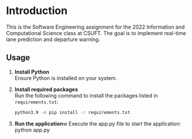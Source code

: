 # Introduction

This is the Software Engineering assignment for the 2022 Information and Computational Science class at CSUFT. The goal is to implement real-time lane prediction and departure warning.

## Usage

1. **Install Python**  
   Ensure Python is installed on your system.

2. **Install required packages**  
   Run the following command to install the packages listed in `requirements.txt`:
   ```bash
   python3.9 -m pip install -r requirements.txt

3. **Run the application**w
Execute the app.py file to start the application:
python app.py